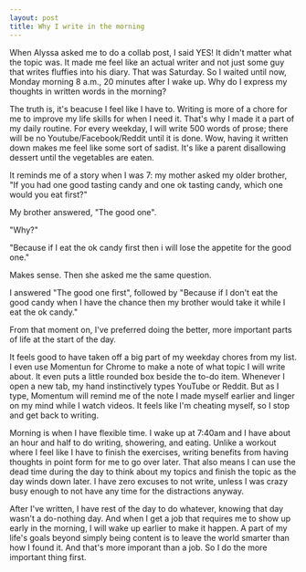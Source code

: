```yaml
---
layout: post
title: Why I write in the morning
---
```





When Alyssa asked me to do a collab post, I said YES! It didn't matter what the topic was. It made me feel like an actual writer and not just some guy that writes fluffies into his diary. That was Saturday. So I waited until now, Monday morning 8 a.m., 20 minutes after I wake up. Why do I express my thoughts in written words in the morning?

The truth is, it's beacuse I feel like I have to. Writing is more of a chore for me to improve my life skills for when I need it. That's why I made it a part of my daily routine. For every weekday, I will write 500 words of prose; there will be no Youtube/Facebook/Reddit until it is done. Wow, having it written down makes me feel like some sort of sadist. It's like a parent disallowing dessert until the vegetables are eaten. 

It reminds me of a story when I was 7: my mother asked my older brother, "If you had one good tasting candy and one ok tasting candy, which one would you eat first?" 

My brother answered, "The good one". 

"Why?" 

"Because if I eat the ok candy first then i will lose the appetite for the good one."

Makes sense. Then she asked me the same question. 

I answered "The good one first", followed by "Because if I don't eat the good candy when I have the chance then my brother would take it while I eat the ok candy."

From that moment on, I've preferred doing the better, more important parts of life at the start of the day.

It feels good to have taken off a big part of my weekday chores from my list. I even use Momentun for Chrome to make a note of what topic I will write about. It even puts a little rounded box beside the to-do item. Whenever I open a new tab, my hand instinctively types YouTube or Reddit. But as I type, Momentum will remind me of the note I made myself earlier and linger on my mind while I watch videos. It feels like I'm cheating myself, so I stop and get back to writing. 

Morning is when I have flexible time. I wake up at 7:40am and I have about an hour and half to do writing, showering, and eating. Unlike a workout where I feel like I have to finish the exercises, writing benefits from having thoughts in point form for me to go over later. That also means I can use the dead time during the day to think about my topics and finish the topic as the day winds down later. I have zero excuses to not write, unless I was crazy busy enough to not have any time for the distractions anyway.

After I've written, I have rest of the day to do whatever, knowing that day wasn't a do-nothing day. And when I get a job that requires me to show up early in the morning, I will wake up earlier to make it happen. A part of my life's goals beyond simply being content is to leave the world smarter than how I found it. And that's more imporant than a job. So I do the more important thing first.




